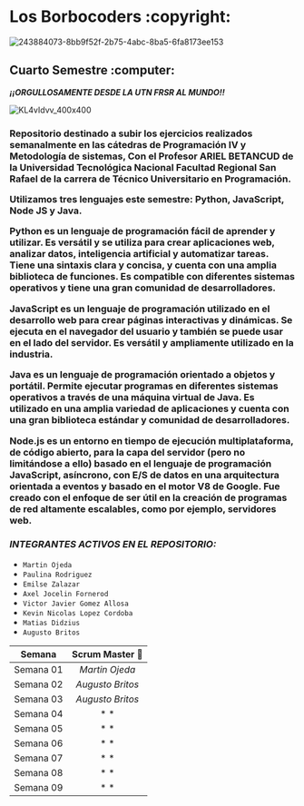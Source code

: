 <h1>Los Borbocoders :copyright:</h1>

![243884073-8bb9f52f-2b75-4abc-8ba5-6fa8173ee153](https://github.com/CodeSystem2022/LosBorbocoders_ProyectoFinal/assets/106932015/e83d8129-c773-4296-bb1b-99eede3b2840)

<h2>Cuarto Semestre :computer:</h2>

**_¡¡ORGULLOSAMENTE DESDE LA UTN FRSR AL MUNDO!!_**

![KL4vIdvv_400x400](https://github.com/CodeSystem2022/LosBorbocoders_ProyectoFinal/assets/106932015/bee27b9c-a88d-4646-8e32-f8b4d55876e5)

<h3>
Repositorio destinado a subir los ejercicios realizados semanalmente en las cátedras de Programación IV y Metodología de sistemas, Con el Profesor ARIEL BETANCUD de la Universidad Tecnológica Nacional Facultad Regional San Rafael de la carrera de Técnico Universitario en Programación. 
  
Utilizamos tres lenguajes este semestre: Python, JavaScript, Node JS y Java.

Python es un lenguaje de programación fácil de aprender y utilizar. Es versátil y se utiliza para crear aplicaciones web, analizar datos, inteligencia artificial y automatizar tareas. Tiene una sintaxis clara y concisa, y cuenta con una amplia biblioteca de funciones. Es compatible con diferentes sistemas operativos y tiene una gran comunidad de desarrolladores.

JavaScript es un lenguaje de programación utilizado en el desarrollo web para crear páginas interactivas y dinámicas. Se ejecuta en el navegador del usuario y también se puede usar en el lado del servidor. Es versátil y ampliamente utilizado en la industria.

Java es un lenguaje de programación orientado a objetos y portátil. Permite ejecutar programas en diferentes sistemas operativos a través de una máquina virtual de Java. Es utilizado en una amplia variedad de aplicaciones y cuenta con una gran biblioteca estándar y comunidad de desarrolladores.

Node.js es un entorno en tiempo de ejecución multiplataforma, de código abierto, para la capa del servidor (pero no limitándose a ello) basado en el lenguaje de programación JavaScript, asíncrono, con E/S de datos en una arquitectura orientada a eventos y basado en el motor V8 de Google. Fue creado con el enfoque de ser útil en la creación de programas de red altamente escalables, como por ejemplo, servidores web.


</h3>

### *INTEGRANTES ACTIVOS EN EL REPOSITORIO:* 
  
  - `Martin Ojeda`
  - `Paulina Rodriguez`
  - `Emilse Zalazar`
  - `Axel Jocelin Fornerod`
  - `Victor Javier Gomez Allosa`
  - `Kevin Nicolas Lopez Cordoba`
  - `Matias Didzius`
  - `Augusto Britos`

| **Semana** | **Scrum Master** 🔎 |
| ------------- |:-------------:|
| Semana 01 | *Martin Ojeda*    |
| Semana 02 | *Augusto Britos*  |
| Semana 03 | *Augusto Britos*  |
| Semana 04 | *              *  |
| Semana 05 | *       *         |
| Semana 06 | *       *         |
| Semana 07 | *       *         |
| Semana 08 | *       *         |
| Semana 09 | *       *         |
